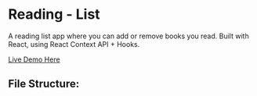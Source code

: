 # Reading - List

A reading list app where you can add or remove books you read.
Built with React, using React Context API + Hooks.

[Live Demo Here](https://pedantic-lumiere-de2658.netlify.app/)

## File Structure:



